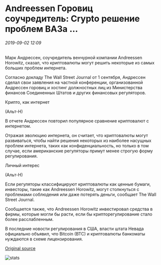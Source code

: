 # Andreessen Горовиц соучредитель: Crypto решение проблем ВАЗа ...

###### 2019-09-02 12:09

Марк Андрессен, соучредитель венчурной компании Andreessen Horowitz, сказал, что криптовалюты могут решить некоторые из самых больших проблем интернета.

Согласно докладу The Wall Street Journal от 1 сентября, Андрессен сделал свои заявления на частной конференции, организованной Андрессен горовиц и хостинг должностных лиц из Министерства финансов Соединенных Штатов и других финансовых регуляторов.

Крипто, как интернет

(Альт-Н)

В отчете Андрессен повторил популярное сравнение криптовалют с интернетом.

Отражая эволюцию интернета, он считает, что криптовалюты могут развиваться, чтобы найти решения некоторых из наиболее насущных проблем интернета, таких как конфиденциальность, но только в том случае, если американские регуляторы примут менее строгую форму регулирования.

Личный интерес

(Альт-Н)

Если регуляторы классифицируют криптовалюты как ценные бумаги, инвесторы, такие как Andreessen Horowitz, могут столкнуться с проблемами соблюдения или даже потерять деньги, сообщает The Wall Street Journal.

Сообщается также, что Andreessen Horowitz инвестировал средства в фирмы, которые могли бы расти, если бы крипторегулирование стало более расслабленным.

В последние новости регулирования в США, власти штата Невада официально объявил, что Bitcoin (BTC) и криптовалюты банкоматы нуждаются в схеме лицензирования.

[Original source](https://cointelegraph.com/news/andreessen-horowitz-co-founder-crypto-a-solution-to-webs-challenges)

![stats](https://c.statcounter.com/11760860/0/a89fa40b/1/ "stats")